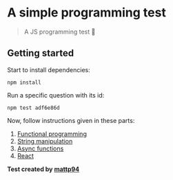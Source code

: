 # A simple programming test

> A JS programming test 🏅

## Getting started

Start to install dependencies:

```
npm install
````

Run a specific question with its id:

```
npm test adf6e86d
```

Now, follow instructions given in these parts:

1. [Functional programming](https://github.com/mattp94/misterquiz/blob/master/src/part1.js)
2. [String manipulation](https://github.com/mattp94/misterquiz/blob/master/src/part2.js)
3. [Async functions](https://github.com/mattp94/misterquiz/blob/master/src/part3.js)
4. [React](https://github.com/mattp94/misterquiz/blob/master/src/part4.js)

**Test created by [mattp94](https://github.com/mattp94)**